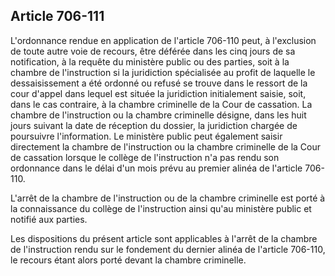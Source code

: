 Article 706-111
----
L'ordonnance rendue en application de l'article 706-110 peut, à l'exclusion de
toute autre voie de recours, être déférée dans les cinq jours de sa
notification, à la requête du ministère public ou des parties, soit à la chambre
de l'instruction si la juridiction spécialisée au profit de laquelle le
dessaisissement a été ordonné ou refusé se trouve dans le ressort de la cour
d'appel dans lequel est située la juridiction initialement saisie, soit, dans le
cas contraire, à la chambre criminelle de la Cour de cassation. La chambre de
l'instruction ou la chambre criminelle désigne, dans les huit jours suivant la
date de réception du dossier, la juridiction chargée de poursuivre
l'information. Le ministère public peut également saisir directement la chambre
de l'instruction ou la chambre criminelle de la Cour de cassation lorsque le
collège de l'instruction n'a pas rendu son ordonnance dans le délai d'un mois
prévu au premier alinéa de l'article 706-110.

L'arrêt de la chambre de l'instruction ou de la chambre criminelle est porté à
la connaissance du collège de l'instruction ainsi qu'au ministère public et
notifié aux parties.

Les dispositions du présent article sont applicables à l'arrêt de la chambre de
l'instruction rendu sur le fondement du dernier alinéa de l'article 706-110, le
recours étant alors porté devant la chambre criminelle.
